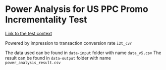 # Power Analysis for US PPC Promo Incrementality Test 



[Link to the test context](https://trainline.atlassian.net/wiki/spaces/COM/pages/869892223/PPC+Promo+Incrementality+test?atlOrigin=eyJpIjoiZTA5MzM2ZjAzMjgxNGZmMzg4YjdmY2I4Mjc5OTJjMzAiLCJwIjoiY29uZmx1ZW5jZS1jaGF0cy1pbnQifQ)

Powered by impression to transaction conversion rate `i2t_cvr`


The data used can be found in `data-input` folder with name `data_v5.csv`
The result can be found in `data-output` folder with name `power_analysis_result.csv`
